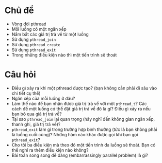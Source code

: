 # Chủ đề
* Vòng đời pthread
* Mỗi luồng có một ngăn xếp
* Nắm bắt các giá trị trả về từ một luồng
* Sử dụng `pthread_join`
* Sử dụng `pthread_create`
* Sử dụng `pthread_exit`
* Trong những điều kiện nào thì một tiến trình sẽ thoát

# Câu hỏi
* Điều gì xảy ra khi một pthread được tạo? (bạn không cần phải đi sâu vào chi tiết cụ thể)
* Ngăn xếp của mỗi luồng ở đâu?
* Làm thế nào để bạn nhận được giá trị trả về với một `pthread_t`? Các cách để một luồng có thể đặt giá trị trả về đó là gì? Điều gì xảy ra nếu bạn bỏ qua giá trị trả về?
* Tại sao `pthread_join` lại quan trọng (hãy nghĩ đến không gian ngăn xếp, thanh ghi, giá trị trả về)?
* `pthread_exit` làm gì trong trường hợp bình thường (tức là bạn không phải là luồng cuối cùng)? Những hàm nào khác được gọi khi bạn gọi `pthread_exit`?
* Cho tôi ba điều kiện mà theo đó một tiến trình đa luồng sẽ thoát. Bạn có thể nghĩ ra thêm điều kiện nào không?
* Bài toán song song dễ dàng (embarrassingly parallel problem) là gì?
